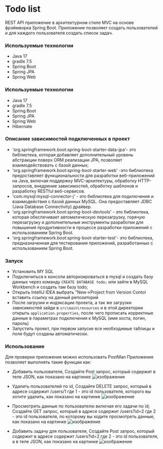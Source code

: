 # Todo list
REST API приложение в архитектурном стиле MVC на основе фрэймворка
Spring Boot.
Приложение позволяет создать пользователей и для каждого пользователя создать список задач.


### Используемые технологии
* Java 17
* gradle 7.5
* Spring Boot
* Spring JPA
* Spring Web

### Используемые технологии
* Java 17
* gradle 7.5
* Spring Boot
* Spring JPA
* Spring Web
* Hibernate

### Описание зависимостей подключенных в проект
* 'org.springframework.boot:spring-boot-starter-data-jpa'- это библиотека, которая добавляет дополнительный уровень абстракции поверх ORM реализации JPA, позволяет взаимодействовать с базой данных;
* 'org.springframework.boot:spring-boot-starter-web' -это библиотека  предоставляет функциональности для разработки веб-приложений на Java, включая поддержку MVC-архитектуры, обработку HTTP-запросов, внедрение зависимостей, обработку шаблонов и разработку RESTful веб-сервисов.
* 'com.mysql:mysql-connector-j' - это библиотека для подключения и взаимодействия с базой данных MySQL. Она предоставляет JDBC (Java Database Connectivity) драйвер.
* 'org.springframework.boot:spring-boot-devtools' - это библиотека, которая обеспечивает автоматическую перезагрузку, горячую перезагрузку и дополнительные инструменты разработки для повышения продуктивности в процессе разработки приложений с использованием Spring Boot.
* 'org.springframework.boot:spring-boot-starter-test'- это библиотека, предназначенная для тестирования приложений, разработанных с использованием Spring Boot. 


### Запуск
* Установить MY SQL
* Подключиться к консоли авторизироваться в mysql и создать базу данных через команду
  `CREATE DATABASE todo;`  или зайти в MySQL Workbench и создать там базу todo;
* Открыть IntelliJ IDEA выбрать "New->Project from Version Contol вставить ссылку на данный репозиторий
* После загрузки и индэксации проекта, а так же загрузки зависимостей зайди в `src\main\resources` и в этой директории открыть `application.properties`, после чего прописать корректные данные в параметрах подключения к MySQL (имя хоста, логин, пароль)
* Запустить проект, при первом запуске все необходимые таблицы и поля будут созданы автоматически. 

### Использование
Для проверки приложения можно использовать PostMan
Приложение позволяет выполнять такие функции как:
* Добавить пользователя,
  Создайте Post запрос, который содержит в теле JSON, как показано на картинке
  ![изображение](https://github.com/SHiCKn1/todo_list/assets/51369550/58dad1c8-1b00-484b-ad15-0473bcf788cc)

* Удалить пользователей по id,
  Создайте DELETE запрос, который в адресе содержит /users/1 где 1 - это id пользователя, которого вы хотите удалить, как показано на картинке
  ![изображение](https://github.com/SHiCKn1/todo_list/assets/51369550/a0d7a656-ba1c-486c-9dd4-eb324263a422)

* Просмотреть данные по пользователю включая его задачи по id;
  Создайте GET запрос, который в адресе содержит /users?id=2 где 2 - это id пользователя, по которому вы ходите просмотреть данные, как показано на картинке
  ![изображение](https://github.com/SHiCKn1/todo_list/assets/51369550/2d57fc5f-3b24-4f24-8bf6-7ae67e5a57f5)

* Добавить задачу для пользователя,
  Создайте Post запрос,  который содержит в адресе содержит /users?id=2 где 2 - это id пользователя, а в теле JSON, как показано на картинке
  ![изображение](https://github.com/SHiCKn1/todo_list/assets/51369550/85d2789b-b421-4b0f-ac5e-4a887dcccdc3)

  





